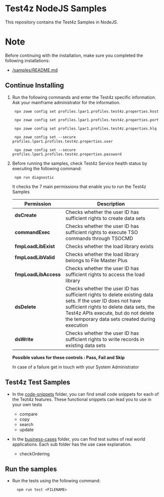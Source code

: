 # Test4z NodeJS Samples

This repository contains the Test4z Samples in NodeJS. 

# Note
Before continuing with the installation, make sure you completed the following installations:

* [/samples/README.md](/samples/README.md)

## Continue Installing

1. Run the following commands and enter the Test4z specific information. Ask your mainframe administrator for the information. 

        npx zowe config set profiles.lpar1.profiles.test4z.properties.host

        npx zowe config set profiles.lpar1.profiles.test4z.properties.port

        npx zowe config set profiles.lpar1.profiles.test4z.properties.hlq

        npx zowe config set --secure profiles.lpar1.profiles.test4z.properties.user

        npx zowe config set --secure profiles.lpar1.profiles.test4z.properties.password
    
2. Before running the samples, check Test4z Service health status by executing the following command:

        npm run diagnostic
        
    It checks the 7 main permissions that enable you to run the Test4z Samples
    
    | Permission | Description |
    | --- | --- |  
    **dsCreate**         | Checks whether the user ID has sufficient rights to create data sets
    **commandExec**      | Checks whether the user ID has sufficient rights to execute TSO commands through TSOCMD
    **fmpLoadLibExist**  | Checks whether the load library exists
    **fmpLoadLibValid**  | Checks whether the load library belongs to File Master Plus
    **fmpLoadLibAccess** | Checks whether the user ID has sufficient rights to access the load library
    **dsDelete**         | Checks whether the user ID has sufficient rights to delete existing data sets. If the user ID does not have sufficient rights to delete data sets, the Test4z APIs execute, but do not delete the temporary data sets created during execution
    **dsWrite**          | Checks whether the user ID has sufficient rights to write records in existing data sets
                              
    **Possible values for these controls : Pass, Fail and Skip**
    
    In case of a failure get in touch with your System Administrator

## Test4z Test Samples

* In the [code-snippets](/samples/nodejs/code-snippets) folder, you can find small code snippets for each of the Tezt4z features. These functional snippets can lead you to use in your own tests
    * compare
    * copy
    * search
    * update
    
* In the [business-cases](/samples/nodejs/business-cases) folder, you can find test suites of real world applications. Each sub folder has the use case explanation.
    * checkOrdering 
    
## Run the samples

* Run the tests using the following command:

        npm run test <FILENAME>
